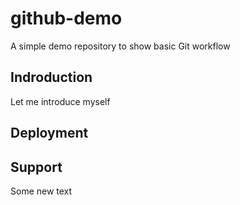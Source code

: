 # github-demo
A simple demo repository to show basic Git workflow

## Indroduction
Let me introduce myself

## Deployment


## Support
Some new text
